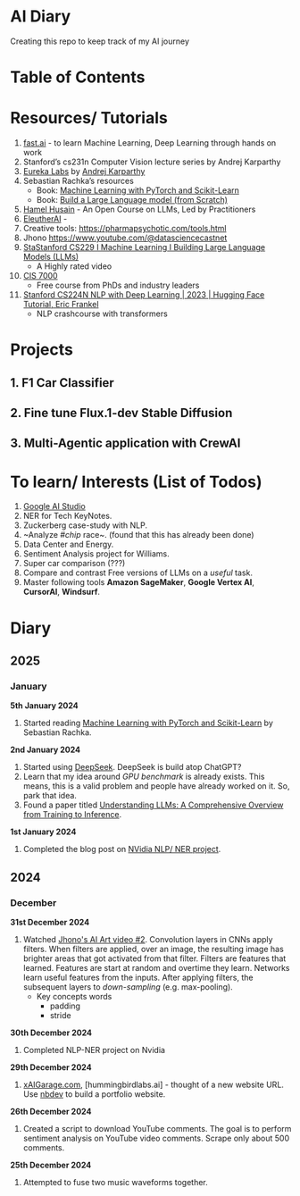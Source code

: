 # AI Diary
Creating this repo to keep track of my AI journey

# Table of Contents 




# Resources/ Tutorials 
1. [fast.ai](https://course.fast.ai/) - to learn Machine Learning, Deep Learning through hands on work
2. Stanford’s cs231n Computer Vision lecture series by Andrej Karparthy
3. [Eureka Labs](https://eurekalabs.ai/) by [Andrej Karparthy](https://karpathy.ai/)
4. Sebastian Rachka’s resources
    - Book: [Machine Learning with PyTorch and Scikit-Learn](https://www.packtpub.com/en-us/product/machine-learning-with-pytorch-and-scikit-learn-9781801819312)
    - Book: [Build a Large Language model (from Scratch)](https://www.manning.com/books/build-a-large-language-model-from-scratch)
5. [Hamel Husain](https://hamel.dev/blog/posts/course/) - An Open Course on LLMs, Led by Practitioners
6. [EleutherAI](https://www.eleuther.ai/) - 
7. Creative tools: https://pharmapsychotic.com/tools.html 
8. Jhono https://www.youtube.com/@datasciencecastnet
9. [StaStanford CS229 I Machine Learning I Building Large Language Models (LLMs)](https://www.youtube.com/watch?v=9vM4p9NN0Ts)
    - A Highly rated video
10. [CIS 7000](https://llm-class.github.io/) 
    - Free course from PhDs and industry leaders
11. [Stanford CS224N NLP with Deep Learning | 2023 | Hugging Face Tutorial, Eric Frankel](https://www.youtube.com/watch?v=b80by3Xk_A8)
    - NLP crashcourse with transformers

# Projects
## 1. F1 Car Classifier 
## 2. Fine tune Flux.1-dev Stable Diffusion
## 3. Multi-Agentic application with CrewAI  

# To learn/ Interests (List of Todos)
1. [Google AI Studio](https://aistudio.google.com/)
2. NER for Tech KeyNotes. 
3. Zuckerberg case-study with NLP.
4. ~Analyze *#chip* race~. (found that this has already been done)
5. Data Center and Energy. 
6. Sentiment Analysis project for Williams. 
7. Super car comparison (???)
8. Compare and contrast Free versions of LLMs on a *useful* task. 
9. Master following tools **Amazon SageMaker**, **Google Vertex AI**, **CursorAI**, **Windsurf**. 

# Diary

## 2025

### January

**5th January 2024**
1. Started reading  [Machine Learning with PyTorch and Scikit-Learn](https://www.packtpub.com/en-us/product/machine-learning-with-pytorch-and-scikit-learn-9781801819312) by Sebastian Rachka. 

**2nd January 2024**

1. Started using [DeepSeek](https://www.deepseek.com/). DeepSeek is build atop ChatGPT?
2. Learn that my idea around *GPU benchmark* is already exists. This means, this is a valid problem and people have already worked on it. So, park that idea. 
3. Found a paper titled [Understanding LLMs: A Comprehensive Overview from Training to Inference](https://arxiv.org/pdf/2401.02038). 

**1st January 2024**

1. Completed the blog post on [NVidia NLP/ NER project](https://medium.com/lids-magazine/decoding-nvidias-strategic-focus-insights-from-an-nlp-project-b64de9d707c8).


## 2024

### December

**31st December 2024**
1. Watched [Jhono's AI Art video #2](https://www.youtube.com/watch?v=peTkMmRrxPg&list=PL23FjyM69j910zCdDFVWcjSIKHbSB7NE8&index=2). Convolution layers in CNNs apply filters. When filters are applied, over an image, the resulting image has brighter areas that got activated from that filter. Filters are features that learned. Features are start at random and overtime they learn. Networks learn useful features from the inputs. After applying filters, the subsequent layers to *down-sampling* (e.g. max-pooling). 
    - Key concepts words
        - padding
        - stride 

**30th December 2024**
1. Completed NLP-NER project on Nvidia 

**29th December 2024**

1. [xAIGarage.com](https://xaigarage.com), [hummingbirdlabs.ai] - thought of a new website URL. Use [nbdev](https://nbdev.fast.ai/) to build a portfolio website. 

**26th December 2024**
1. Created a script to download YouTube comments. The goal is to perform sentiment analysis on YouTube video comments.  Scrape only about 500 comments. 


**25th December 2024**
1. Attempted to fuse two music waveforms together. 